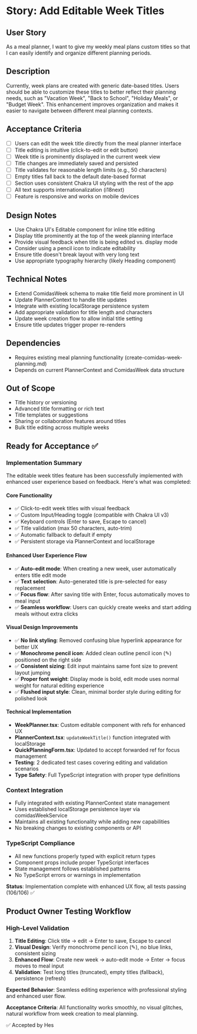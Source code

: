# Story: Add Editable Week Titles

## User Story
As a meal planner, I want to give my weekly meal plans custom titles so that I can easily identify and organize different planning periods.

## Description
Currently, week plans are created with generic date-based titles. Users should be able to customize these titles to better reflect their planning needs, such as "Vacation Week", "Back to School", "Holiday Meals", or "Budget Week". This enhancement improves organization and makes it easier to navigate between different meal planning contexts.

## Acceptance Criteria
- [ ] Users can edit the week title directly from the meal planner interface
- [ ] Title editing is intuitive (click-to-edit or edit button)
- [ ] Week title is prominently displayed in the current week view
- [ ] Title changes are immediately saved and persisted
- [ ] Title validates for reasonable length limits (e.g., 50 characters)
- [ ] Empty titles fall back to the default date-based format
- [ ] Section uses consistent Chakra UI styling with the rest of the app
- [ ] All text supports internationalization (i18next)
- [ ] Feature is responsive and works on mobile devices

## Design Notes
- Use Chakra UI's Editable component for inline title editing
- Display title prominently at the top of the week planning interface
- Provide visual feedback when title is being edited vs. display mode
- Consider using a pencil icon to indicate editability
- Ensure title doesn't break layout with very long text
- Use appropriate typography hierarchy (likely Heading component)

## Technical Notes
- Extend ComidasWeek schema to make title field more prominent in UI
- Update PlannerContext to handle title updates
- Integrate with existing localStorage persistence system
- Add appropriate validation for title length and characters
- Update week creation flow to allow initial title setting
- Ensure title updates trigger proper re-renders

## Dependencies
- Requires existing meal planning functionality (create-comidas-week-planning.md)
- Depends on current PlannerContext and ComidasWeek data structure

## Out of Scope
- Title history or versioning
- Advanced title formatting or rich text
- Title templates or suggestions
- Sharing or collaboration features around titles
- Bulk title editing across multiple weeks

## Ready for Acceptance ✅

### Implementation Summary
The editable week titles feature has been successfully implemented with enhanced user experience based on feedback. Here's what was completed:

#### Core Functionality
- ✅ Click-to-edit week titles with visual feedback
- ✅ Custom Input/Heading toggle (compatible with Chakra UI v3)
- ✅ Keyboard controls (Enter to save, Escape to cancel)
- ✅ Title validation (max 50 characters, auto-trim)
- ✅ Automatic fallback to default if empty
- ✅ Persistent storage via PlannerContext and localStorage

#### Enhanced User Experience Flow
- ✅ **Auto-edit mode**: When creating a new week, user automatically enters title edit mode
- ✅ **Text selection**: Auto-generated title is pre-selected for easy replacement
- ✅ **Focus flow**: After saving title with Enter, focus automatically moves to meal input
- ✅ **Seamless workflow**: Users can quickly create weeks and start adding meals without extra clicks

#### Visual Design Improvements
- ✅ **No link styling**: Removed confusing blue hyperlink appearance for better UX
- ✅ **Monochrome pencil icon**: Added clean outline pencil icon (✎) positioned on the right side
- ✅ **Consistent sizing**: Edit input maintains same font size to prevent layout jumping
- ✅ **Proper font weight**: Display mode is bold, edit mode uses normal weight for natural editing experience
- ✅ **Flushed input style**: Clean, minimal border style during editing for polished look

#### Technical Implementation
- **WeekPlanner.tsx**: Custom editable component with refs for enhanced UX
- **PlannerContext.tsx**: `updateWeekTitle()` function integrated with localStorage
- **QuickPlanningForm.tsx**: Updated to accept forwarded ref for focus management
- **Testing**: 2 dedicated test cases covering editing and validation scenarios
- **Type Safety**: Full TypeScript integration with proper type definitions

### Context Integration
- Fully integrated with existing PlannerContext state management
- Uses established localStorage persistence layer via comidasWeekService
- Maintains all existing functionality while adding new capabilities
- No breaking changes to existing components or API

### TypeScript Compliance
- All new functions properly typed with explicit return types
- Component props include proper TypeScript interfaces
- State management follows established patterns
- No TypeScript errors or warnings in implementation

**Status**: Implementation complete with enhanced UX flow, all tests passing (106/106) ✅

## Product Owner Testing Workflow

### High-Level Validation
1. **Title Editing**: Click title → edit → Enter to save, Escape to cancel
2. **Visual Design**: Verify monochrome pencil icon (✎), no blue links, consistent sizing
3. **Enhanced Flow**: Create new week → auto-edit mode → Enter → focus moves to meal input
4. **Validation**: Test long titles (truncated), empty titles (fallback), persistence (refresh)

**Expected Behavior**: Seamless editing experience with professional styling and enhanced user flow.

**Acceptance Criteria**: All functionality works smoothly, no visual glitches, natural workflow from week creation to meal planning.

✅ Accepted by Hes